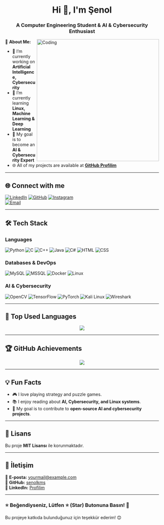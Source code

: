 <h1 align="center">Hi 👋, I'm Şenol</h1>
<h3 align="center">A Computer Engineering Student & AI & Cybersecurity Enthusiast</h3>

<img align="right" alt="Coding" width="400" src="https://media.giphy.com/media/qgQUggAC3Pfv687qPC/giphy.gif">

📌 **About Me:**  
- 🔭 I’m currently working on **Artificial Intelligence, Cybersecurity**  
- 🌱 I’m currently learning **Linux, Machine Learning & Deep Learning**  
- 🎯 My goal is to become an **AI & Cybersecurity Expert**   
- 🌐 All of my projects are available at **[GitHub Profilim](https://github.com/senolkms)**  

---

## 🌐 **Connect with me**
[![LinkedIn](https://img.shields.io/badge/-LinkedIn-0077B5?style=for-the-badge&logo=linkedin&logoColor=white)](https://linkedin.com/in/senolkms) 
[![GitHub](https://img.shields.io/badge/-GitHub-181717?style=for-the-badge&logo=github&logoColor=white)](https://github.com/senolkms) 
[![Instagram](https://img.shields.io/badge/-Instagram-E4405F?style=for-the-badge&logo=instagram&logoColor=white)](https://instagram.com/senolkms)  
[![Email](https://img.shields.io/badge/Email-D14836?style=for-the-badge&logo=gmail&logoColor=white)](mailto:senolkumas58@gmail.com)

---

## 🛠️ **Tech Stack**
### **Languages**
![Python](https://img.shields.io/badge/-Python-3776AB?style=for-the-badge&logo=python&logoColor=white)
![C](https://img.shields.io/badge/-C-00599C?style=for-the-badge&logo=c&logoColor=white)
![C++](https://img.shields.io/badge/-C++-00599C?style=for-the-badge&logo=c%2B%2B&logoColor=white)
![Java](https://img.shields.io/badge/-Java-007396?style=for-the-badge&logo=java&logoColor=white)
![C#](https://img.shields.io/badge/-C%23-239120?style=for-the-badge&logo=c-sharp&logoColor=white)
![HTML](https://img.shields.io/badge/-HTML5-E34F26?style=for-the-badge&logo=html5&logoColor=white)
![CSS](https://img.shields.io/badge/-CSS3-1572B6?style=for-the-badge&logo=css3&logoColor=white)

### **Databases & DevOps**
![MySQL](https://img.shields.io/badge/-MySQL-4479A1?style=for-the-badge&logo=mysql&logoColor=white)
![MSSQL](https://img.shields.io/badge/-MSSQL-CC2927?style=for-the-badge&logo=microsoft-sql-server&logoColor=white)
![Docker](https://img.shields.io/badge/-Docker-2496ED?style=for-the-badge&logo=docker&logoColor=white)
![Linux](https://img.shields.io/badge/-Linux-FCC624?style=for-the-badge&logo=linux&logoColor=black)

### **AI & Cybersecurity**
![OpenCV](https://img.shields.io/badge/-OpenCV-5C3EE8?style=for-the-badge&logo=opencv&logoColor=white)
![TensorFlow](https://img.shields.io/badge/-TensorFlow-FF6F00?style=for-the-badge&logo=tensorflow&logoColor=white)
![PyTorch](https://img.shields.io/badge/-PyTorch-EE4C2C?style=for-the-badge&logo=pytorch&logoColor=white)
![Kali Linux](https://img.shields.io/badge/-Kali_Linux-557C94?style=for-the-badge&logo=kalilinux&logoColor=white)
![Wireshark](https://img.shields.io/badge/-Wireshark-1679A7?style=for-the-badge&logo=wireshark&logoColor=white)

---

## 🚀 **Top Used Languages**
<p align="center">
    <img src="https://github-readme-stats.vercel.app/api/top-langs/?username=senolkms&layout=compact&theme=radical" />
</p>

---

## 🏆 **GitHub Achievements**
<p align="center">
    <img src="https://github-profile-trophy.vercel.app/?username=senolkms&theme=radical" />
</p>

---

## 💡 **Fun Facts**
- 🎮 I love playing strategy and puzzle games.  
- 📚 I enjoy reading about **AI, Cybersecurity, and Linux systems**.  
- 🎯 My goal is to contribute to **open-source AI and cybersecurity projects**.  

---

## 📜 **Lisans**
Bu proje **MIT Lisansı** ile korunmaktadır.

---

## 📧 **İletişim**
📩 **E-posta:** yourmail@example.com  
🔗 **GitHub:** [senolkms](https://github.com/senolkms)  
🔗 **LinkedIn:** [Profilim](https://www.linkedin.com/in/senolkms)  

---

### ⭐ **Beğendiyseniz, Lütfen ⭐ (Star) Butonuna Basın!** 🚀  
Bu projeye katkıda bulunduğunuz için teşekkür ederim! 😊  

